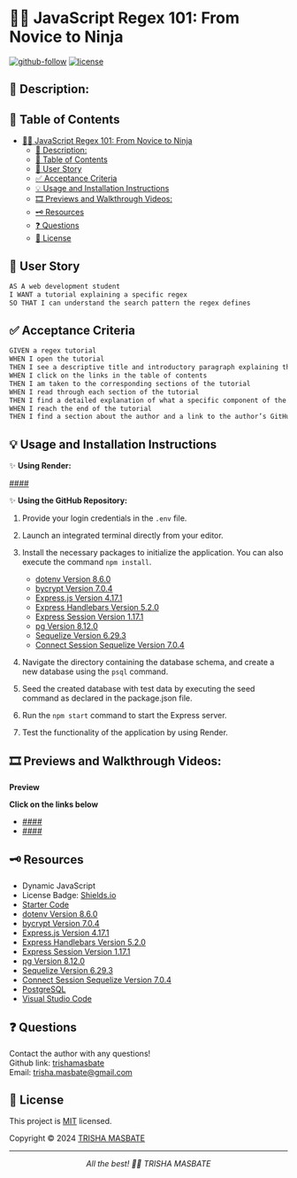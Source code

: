 # 🥷🏻 JavaScript Regex 101: From Novice to Ninja

[![github-follow](https://img.shields.io/github/followers/trishamasbate?label=Follow&logoColor=purple&style=social)](https://github.com/trishamasbate)
[![license](https://img.shields.io/badge/License-MIT-brightgreen.svg)](https://choosealicense.com/licenses/mit/)


## 📃 Description:


## 📌 Table of Contents
- [🥷🏻 JavaScript Regex 101: From Novice to Ninja](#-javascript-regex-101-from-novice-to-ninja)
  - [📃 Description:](#-description)
  - [📌 Table of Contents](#-table-of-contents)
  - [🔎 User Story](#-user-story)
  - [✅ Acceptance Criteria](#-acceptance-criteria)
  - [💡 Usage and Installation Instructions](#-usage-and-installation-instructions)
  - [🎞️ Previews and Walkthrough Videos:](#️-previews-and-walkthrough-videos)
  - [🗝️ Resources](#️-resources)
  - [❓ Questions](#-questions)
  - [🪪 License](#-license)

## 🔎 User Story
```md
AS A web development student
I WANT a tutorial explaining a specific regex
SO THAT I can understand the search pattern the regex defines
```

## ✅ Acceptance Criteria
```md
GIVEN a regex tutorial
WHEN I open the tutorial
THEN I see a descriptive title and introductory paragraph explaining the purpose of the tutorial, a summary describing the regex featured in the tutorial, a table of contents linking to different sections that break down each component of the regex and explain what it does, and a section about the author with a link to the author’s GitHub profile
WHEN I click on the links in the table of contents
THEN I am taken to the corresponding sections of the tutorial
WHEN I read through each section of the tutorial
THEN I find a detailed explanation of what a specific component of the regex does
WHEN I reach the end of the tutorial
THEN I find a section about the author and a link to the author’s GitHub profile
```

## 💡 Usage and Installation Instructions
✨ **Using Render:**

[####]()

✨ **Using the GitHub Repository:**

1.  Provide your login credentials in the `.env` file.
2.	Launch an integrated terminal directly from your editor.
3.  Install the necessary packages to initialize the application. You can also execute the command `npm install`.
    - [dotenv Version 8.6.0](https://www.npmjs.com/package/dotenv)
    - [bycrypt Version 7.0.4](https://www.npmjs.com/package/bcrypt)
    - [Express.js Version 4.17.1](https://www.npmjs.com/package/express)
    - [Express Handlebars Version 5.2.0](https://www.npmjs.com/package/express-handlebars)
    - [Express Session Version 1.17.1](https://www.npmjs.com/package/express-session)
    - [pg Version 8.12.0](https://www.npmjs.com/package/pg)
    - [Sequelize Version 6.29.3](https://www.npmjs.com/package/sequelize)
    - [Connect Session Sequelize Version 7.0.4](https://www.npmjs.com/package/connect-session-sequelize)

4.	Navigate the directory containing the database schema, and create a new database using the `psql` command.
5.  Seed the created database with test data by executing the seed command as declared in the package.json file.
6.	Run the `npm start` command to start the Express server.
7.  Test the functionality of the application by using Render.


## 🎞️ Previews and Walkthrough Videos:

**Preview**
![]() 

**Click on the links below**
- [####]()
- [####]()

## 🗝️ Resources
- Dynamic JavaScript
- License Badge: [Shields.io](https://shields.io/)
- [Starter Code](https://github.com/coding-boot-camp/bug-free-goggles)
- [dotenv Version 8.6.0](https://www.npmjs.com/package/dotenv)
- [bycrypt Version 7.0.4](https://www.npmjs.com/package/bcrypt)
- [Express.js Version 4.17.1](https://www.npmjs.com/package/express)
- [Express Handlebars Version 5.2.0](https://www.npmjs.com/package/express-handlebars)
- [Express Session Version 1.17.1](https://www.npmjs.com/package/express-session)
- [pg Version 8.12.0](https://www.npmjs.com/package/pg)
- [Sequelize Version 6.29.3](https://www.npmjs.com/package/sequelize)
- [Connect Session Sequelize Version 7.0.4](https://www.npmjs.com/package/connect-session-sequelize)
- [PostgreSQL](https://www.postgresql.org/)
- [Visual Studio Code](https://code.visualstudio.com/)


## ❓ Questions
Contact the author with any questions!<br>
Github link: [trishamasbate](https://github.com/trishamasbate)<br>
Email: trisha.masbate@gmail.com

## 🪪 License
This project is [MIT](https://choosealicense.com/licenses/mit/) licensed.<br />

Copyright © 2024 [TRISHA MASBATE](https://github.com/trishamasbate)
  
<hr>
<p align='center'><i>
All the best! 🤟🏻 TRISHA MASBATE
</i></p>